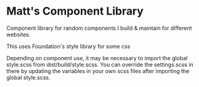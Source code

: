 # Matt's Component Library

Component library for random components I build & maintain for different websites.

This uses Foundation's style library for some css

Depending on component use, it may be necessary to import the global style.scss from dist/build/style.scss. You can override the settings.scss in there by updating the variables in your own scss files after importing the global style.scss.